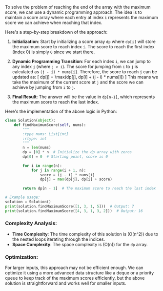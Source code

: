 To solve the problem of reaching the end of the array with the maximum score, we can use a dynamic programming approach. The idea is to maintain a score array where each entry at index `i` represents the maximum score we can achieve when reaching that index.

Here's a step-by-step breakdown of the approach:

1. **Initialization**: Start by initializing a score array `dp` where `dp[i]` will store the maximum score to reach index `i`. The score to reach the first index (index 0) is simply `0` since we start there.

2. **Dynamic Programming Transition**: For each index `i`, we can jump to any index `j` (where `j > i`). The score for jumping from `i` to `j` is calculated as `(j - i) * nums[i]`. Therefore, the score to reach `j` can be updated as:
   \[
   dp[j] = \max(dp[j], dp[i] + (j - i) * nums[i])
   \]
   This means we take the maximum of the current score at `j` and the score we can achieve by jumping from `i` to `j`.

3. **Final Result**: The answer will be the value in `dp[n-1]`, which represents the maximum score to reach the last index.

Here's the implementation of the above logic in Python:

```python
class Solution(object):
    def findMaximumScore(self, nums):
        """
        :type nums: List[int]
        :rtype: int
        """
        n = len(nums)
        dp = [0] * n  # Initialize the dp array with zeros
        dp[0] = 0  # Starting point, score is 0
        
        for i in range(n):
            for j in range(i + 1, n):
                score = (j - i) * nums[i]
                dp[j] = max(dp[j], dp[i] + score)
        
        return dp[n - 1]  # The maximum score to reach the last index

# Example usage:
solution = Solution()
print(solution.findMaximumScore([1, 3, 1, 5]))  # Output: 7
print(solution.findMaximumScore([4, 3, 1, 3, 2]))  # Output: 16
```

### Complexity Analysis:
- **Time Complexity**: The time complexity of this solution is \(O(n^2)\) due to the nested loops iterating through the indices.
- **Space Complexity**: The space complexity is \(O(n)\) for the `dp` array.

### Optimization:
For larger inputs, this approach may not be efficient enough. We can optimize it using a more advanced data structure like a deque or a priority queue to keep track of the maximum scores efficiently, but the above solution is straightforward and works well for smaller inputs.
